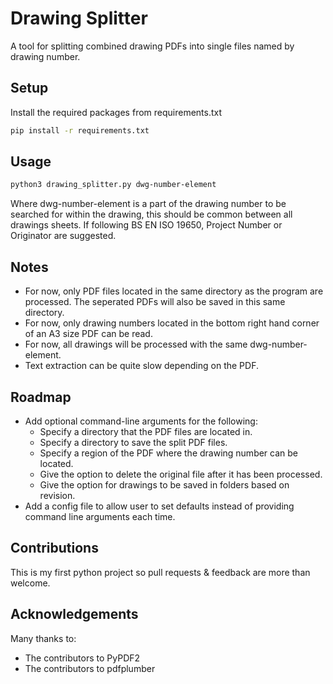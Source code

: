 # Drawing Splitter

A tool for splitting combined drawing PDFs into single files named by drawing number.

## Setup

Install the required packages from requirements.txt

```bash
pip install -r requirements.txt
```

## Usage

```bash
python3 drawing_splitter.py dwg-number-element
```

Where dwg-number-element is a part of the drawing number to be searched for within the drawing, this should be common between all drawings sheets. 
If following BS EN ISO 19650, Project Number or Originator are suggested.

## Notes

- For now, only PDF files located in the same directory as the program are processed. The seperated PDFs will also be saved in this same directory.
- For now, only drawing numbers located in the bottom right hand corner of an A3 size PDF can be read.
- For now, all drawings will be processed with the same dwg-number-element.
- Text extraction can be quite slow depending on the PDF.

## Roadmap

- Add optional command-line arguments for the following:
    - Specify a directory that the PDF files are located in.
    - Specify a directory to save the split PDF files.
    - Specify a region of the PDF where the drawing number can be located.
    - Give the option to delete the original file after it has been processed.
    - Give the option for drawings to be saved in folders  based on revision.
- Add a config file to allow user to set defaults instead of providing command line arguments each time.

## Contributions

This is my first python project so pull requests & feedback are more than welcome.

## Acknowledgements

Many thanks to:
- The contributors to PyPDF2
- The contributors to pdfplumber
